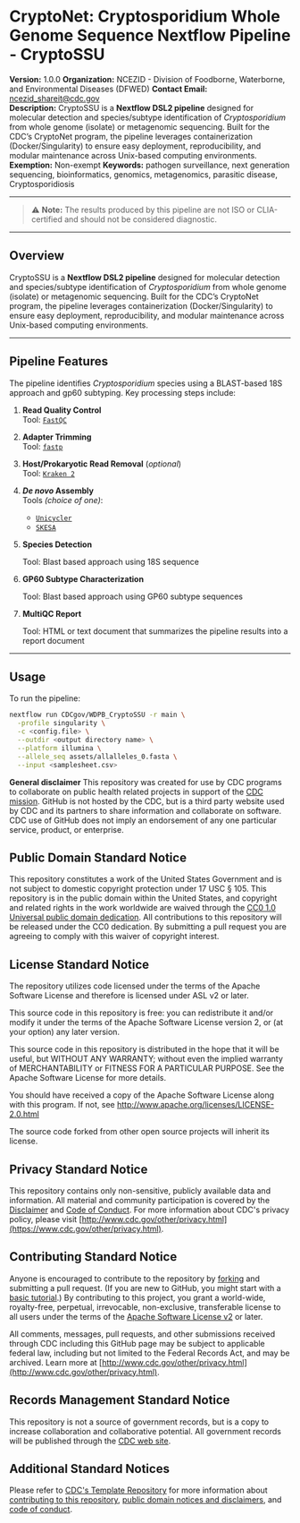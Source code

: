 # CryptoNet: Cryptosporidium Whole Genome Sequence Nextflow Pipeline - CryptoSSU

**Version:** 1.0.0
**Organization:** NCEZID - Division of Foodborne, Waterborne, and Environmental Diseases (DFWED) 
**Contact Email:** [ncezid_shareit@cdc.gov](mailto:ncezid_shareit@cdc.gov)  
**Description:** CryptoSSU is a **Nextflow DSL2 pipeline** designed for molecular detection and species/subtype identification of *Cryptosporidium* from whole genome (isolate) or metagenomic sequencing. Built for the CDC’s CryptoNet program, the pipeline leverages containerization (Docker/Singularity) to ensure easy deployment, reproducibility, and modular maintenance across Unix-based computing environments.
**Exemption:** Non-exempt
**Keywords:** pathogen surveillance, next generation sequencing, bioinformatics, genomics, metagenomics, parasitic disease, Cryptosporidiosis

---

> ⚠️ **Note:** The results produced by this pipeline are not ISO or CLIA-certified and should not be considered diagnostic.

---

## Overview

CryptoSSU is a **Nextflow DSL2 pipeline** designed for molecular detection and species/subtype identification of *Cryptosporidium* from whole genome (isolate) or metagenomic sequencing. Built for the CDC’s CryptoNet program, the pipeline leverages containerization (Docker/Singularity) to ensure easy deployment, reproducibility, and modular maintenance across Unix-based computing environments.

---

## Pipeline Features

The pipeline identifies *Cryptosporidium* species using a BLAST-based 18S approach and gp60 subtyping. Key processing steps include:

1. **Read Quality Control**  
   Tool: [`FastQC`](https://www.bioinformatics.babraham.ac.uk/projects/fastqc/)

2. **Adapter Trimming**  
   Tool: [`fastp`](https://github.com/OpenGene/fastp)

3. **Host/Prokaryotic Read Removal** (_optional_)  
   Tool: [`Kraken 2`](http://ccb.jhu.edu/software/kraken2/)

4. **_De novo_ Assembly**  
   Tools _(choice of one)_:  
   - [`Unicycler`](https://github.com/rrwick/Unicycler)  
   - [`SKESA`](https://github.com/ncbi/SKESA)

5. **Species Detection**
   
   Tool: Blast based approach using 18S sequence

7. **GP60 Subtype Characterization**
   
   Tool: Blast based approach using GP60 subtype sequences

8. **MultiQC Report**

   Tool: HTML or text document that summarizes the pipeline results into a report document

---

## Usage

To run the pipeline:

```bash
nextflow run CDCgov/WDPB_CryptoSSU -r main \
  -profile singularity \
  -c <config.file> \
  --outdir <output directory name> \
  --platform illumina \
  --allele_seq assets/allalleles_0.fasta \
  --input <samplesheet.csv>

```

**General disclaimer** This repository was created for use by CDC programs to collaborate on public health related projects in support of the [CDC mission](https://www.cdc.gov/about/organization/mission.htm).  GitHub is not hosted by the CDC, but is a third party website used by CDC and its partners to share information and collaborate on software. CDC use of GitHub does not imply an endorsement of any one particular service, product, or enterprise. 
  
## Public Domain Standard Notice
This repository constitutes a work of the United States Government and is not
subject to domestic copyright protection under 17 USC § 105. This repository is in
the public domain within the United States, and copyright and related rights in
the work worldwide are waived through the [CC0 1.0 Universal public domain dedication](https://creativecommons.org/publicdomain/zero/1.0/).
All contributions to this repository will be released under the CC0 dedication. By
submitting a pull request you are agreeing to comply with this waiver of
copyright interest.

## License Standard Notice
The repository utilizes code licensed under the terms of the Apache Software
License and therefore is licensed under ASL v2 or later.

This source code in this repository is free: you can redistribute it and/or modify it under
the terms of the Apache Software License version 2, or (at your option) any
later version.

This source code in this repository is distributed in the hope that it will be useful, but WITHOUT ANY
WARRANTY; without even the implied warranty of MERCHANTABILITY or FITNESS FOR A
PARTICULAR PURPOSE. See the Apache Software License for more details.

You should have received a copy of the Apache Software License along with this
program. If not, see http://www.apache.org/licenses/LICENSE-2.0.html

The source code forked from other open source projects will inherit its license.

## Privacy Standard Notice
This repository contains only non-sensitive, publicly available data and
information. All material and community participation is covered by the
[Disclaimer](DISCLAIMER.md)
and [Code of Conduct](code-of-conduct.md).
For more information about CDC's privacy policy, please visit [http://www.cdc.gov/other/privacy.html](https://www.cdc.gov/other/privacy.html).

## Contributing Standard Notice
Anyone is encouraged to contribute to the repository by [forking](https://help.github.com/articles/fork-a-repo)
and submitting a pull request. (If you are new to GitHub, you might start with a
[basic tutorial](https://help.github.com/articles/set-up-git).) By contributing
to this project, you grant a world-wide, royalty-free, perpetual, irrevocable,
non-exclusive, transferable license to all users under the terms of the
[Apache Software License v2](http://www.apache.org/licenses/LICENSE-2.0.html) or
later.

All comments, messages, pull requests, and other submissions received through
CDC including this GitHub page may be subject to applicable federal law, including but not limited to the Federal Records Act, and may be archived. Learn more at [http://www.cdc.gov/other/privacy.html](http://www.cdc.gov/other/privacy.html).

## Records Management Standard Notice
This repository is not a source of government records, but is a copy to increase
collaboration and collaborative potential. All government records will be
published through the [CDC web site](http://www.cdc.gov).

## Additional Standard Notices
Please refer to [CDC's Template Repository](https://github.com/CDCgov/template) for more information about [contributing to this repository](https://github.com/CDCgov/template/blob/main/CONTRIBUTING.md), [public domain notices and disclaimers](https://github.com/CDCgov/template/blob/main/DISCLAIMER.md), and [code of conduct](https://github.com/CDCgov/template/blob/main/code-of-conduct.md).
